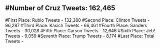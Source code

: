 #Number of Cruz Tweets: 162,465
---
#First Place: Rubio Tweets - 132,380
#Second Place: Clinton Tweets - 96,287
#Third Place: Kasich Tweets - 66,461
#Fourth Place: Sanders Tweets - 30,028
#Fifth Place: Carson Tweets - 12,646
#Sixth Place: Jeb! Tweets - 9,059
#Seventh Place: Trump Tweets - 8,174
#Last Place: Total Tweets -  
